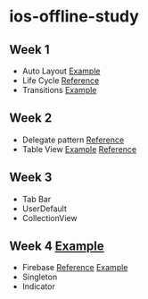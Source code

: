 # ios-offline-study
## Week 1
- Auto Layout [Example](week1/AutoLayout) 
- Life Cycle [Reference](https://hcn1519.github.io/articles/2017-09/ios_app_lifeCycle) 
- Transitions [Example](week1/Transition)
## Week 2
- Delegate pattern [Reference](https://www.notion.so/Delegate-Pattern-abec19f5483a4c718ecdec2e57878d3d)
- Table View [Example](week2/TableView) [Reference](https://www.notion.so/Table-View-c7a2469182634c7fa1914657a29fcb49)
## Week 3
- Tab Bar 
- UserDefault
- CollectionView 
## Week 4 [Example](week4/Firebase-autologin/)
- Firebase [Reference](https://www.notion.so/Firebase-7a08bd11e92c4cdf8ed68db7ca2c68df) [Example](week3/userdefault-and-collectionview)
- Singleton
- Indicator
